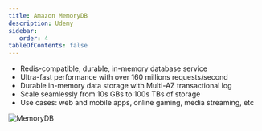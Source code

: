```yaml
---
title: Amazon MemoryDB
description: Udemy
sidebar:
   order: 4
tableOfContents: false
---
```


- Redis-compatible, durable, in-memory database service
- Ultra-fast performance with over 160 millions requests/second
- Durable in-memory data storage with Multi-AZ transactional log
- Scale seamlessly from 10s GBs to 100s TBs of storage
- Use cases: web and mobile apps, online gaming, media streaming, etc

![MemoryDB](/img/memorydb-for-redis.png)
